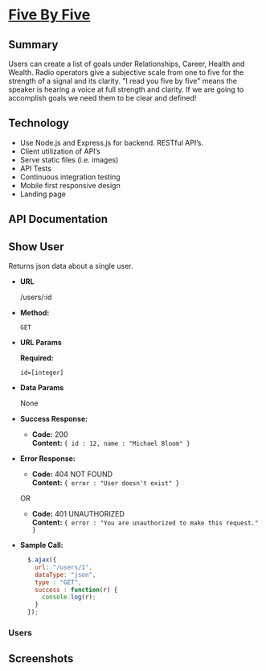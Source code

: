 # [Five By Five](https://fivebyfive.herokuapp.com/)

## Summary 

Users can create a list of goals under Relationships, Career, Health and Wealth.  Radio operators give a subjective scale from one to five for the strength of a signal and its clarity. "I read you five by five" means the speaker is hearing a voice at full strength and clarity.  If we are going to accomplish goals we need them to be clear and defined!

## Technology

* Use Node.js and Express.js for backend.  RESTful API’s.  
* Client utilization of API’s 
* Serve static files (i.e. images)
* API Tests
* Continuous integration testing 
* Mobile first responsive design
* Landing page 

## API Documentation 
**Show User**
----
  Returns json data about a single user.

* **URL**

  /users/:id

* **Method:**

  `GET`
  
*  **URL Params**

   **Required:**
 
   `id=[integer]`

* **Data Params**

  None

* **Success Response:**

  * **Code:** 200 <br />
    **Content:** `{ id : 12, name : "Michael Bloom" }`
 
* **Error Response:**

  * **Code:** 404 NOT FOUND <br />
    **Content:** `{ error : "User doesn't exist" }`

  OR

  * **Code:** 401 UNAUTHORIZED <br />
    **Content:** `{ error : "You are unauthorized to make this request." }`

* **Sample Call:**

  ```javascript
    $.ajax({
      url: "/users/1",
      dataType: "json",
      type : "GET",
      success : function(r) {
        console.log(r);
      }
    });
  ```


### Users


## Screenshots
